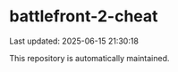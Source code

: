 # battlefront-2-cheat

Last updated: 2025-06-15 21:30:18

This repository is automatically maintained.
